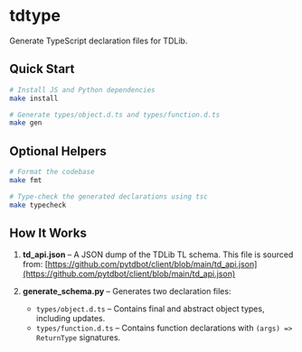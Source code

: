 # tdtype

Generate TypeScript declaration files for TDLib.

## Quick Start

```bash
# Install JS and Python dependencies
make install

# Generate types/object.d.ts and types/function.d.ts
make gen
```

## Optional Helpers

```bash
# Format the codebase
make fmt

# Type-check the generated declarations using tsc
make typecheck
```

## How It Works

1. **td_api.json** – A JSON dump of the TDLib TL schema. This file is sourced from:
   [https://github.com/pytdbot/client/blob/main/td_api.json](https://github.com/pytdbot/client/blob/main/td_api.json)

2. **generate_schema.py** – Generates two declaration files:
   - `types/object.d.ts` – Contains final and abstract object types, including updates.
   - `types/function.d.ts` – Contains function declarations with `(args) => ReturnType` signatures.
